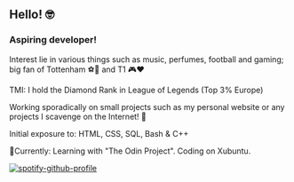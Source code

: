 ## Hello! :nerd_face:

### Aspiring developer! 
Interest lie in various things such as music, perfumes, football and gaming; big fan of Tottenham ⚽🤍 and T1 🎮❤️

TMI: I hold the Diamond Rank in League of Legends (Top 3% Europe)


Working sporadically on small projects such as my personal website or any projects I scavenge on the Internet! :frog:	

Initial exposure to: HTML, CSS, SQL, Bash & C++


📍Currently: Learning with "The Odin Project". Coding on Xubuntu.


[![spotify-github-profile](https://spotify-github-profile.vercel.app/api/view?uid=hoang-khang.le&cover_image=true&theme=novatorem&bar_color=53b14f&bar_color_cover=true)](https://github.com/kittinan/spotify-github-profile)
